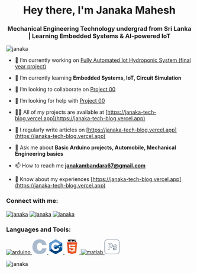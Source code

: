 <h1 align="center">Hey there, I'm Janaka Mahesh</h1>
<h3 align="center">Mechanical Engineering Technology undergrad from Sri Lanka | Learning Embedded Systems & AI-powered IoT</h3>

<p align="left"> <img src="https://komarev.com/ghpvc/?username=janaka&label=Profile%20views&color=0e75b6&style=flat" alt="janaka" /> </p>

- 🔭 I’m currently working on [Fully Automated Iot Hydroponic System (final year project)](https://janaka-tech-blog.vercel.app)

- 🌱 I’m currently learning **Embedded Systems, IoT, Circuit Simulation**

- 👯 I’m looking to collaborate on [Project 00](https://janaka-tech-blog.vercel.app)

- 🤝 I’m looking for help with [Project 00](https://janaka-tech-blog.vercel.app)

- 👨‍💻 All of my projects are available at [https://janaka-tech-blog.vercel.app](https://janaka-tech-blog.vercel.app)

- 📝 I regularly write articles on [https://janaka-tech-blog.vercel.app](https://janaka-tech-blog.vercel.app)

- 💬 Ask me about **Basic Arduino projects, Automobile, Mechanical Engineering basics**

- 📫 How to reach me **janakambandara67@gmail.com**

- 📄 Know about my experiences [https://janaka-tech-blog.vercel.app](https://janaka-tech-blog.vercel.app)

<h3 align="left">Connect with me:</h3>
<p align="left">
<a href="https://linkedin.com/in/janaka" target="blank"><img align="center" src="https://raw.githubusercontent.com/rahuldkjain/github-profile-readme-generator/master/src/images/icons/Social/linked-in-alt.svg" alt="janaka" height="30" width="40" /></a>
<a href="https://fb.com/janaka" target="blank"><img align="center" src="https://raw.githubusercontent.com/rahuldkjain/github-profile-readme-generator/master/src/images/icons/Social/facebook.svg" alt="janaka" height="30" width="40" /></a>
<a href="https://www.youtube.com/c/janaka" target="blank"><img align="center" src="https://raw.githubusercontent.com/rahuldkjain/github-profile-readme-generator/master/src/images/icons/Social/youtube.svg" alt="janaka" height="30" width="40" /></a>
</p>

<h3 align="left">Languages and Tools:</h3>
<p align="left"> <a href="https://www.arduino.cc/" target="_blank" rel="noreferrer"> <img src="https://cdn.worldvectorlogo.com/logos/arduino-1.svg" alt="arduino" width="40" height="40"/> </a> <a href="https://www.cprogramming.com/" target="_blank" rel="noreferrer"> <img src="https://raw.githubusercontent.com/devicons/devicon/master/icons/c/c-original.svg" alt="c" width="40" height="40"/> </a> <a href="https://www.w3schools.com/cpp/" target="_blank" rel="noreferrer"> <img src="https://raw.githubusercontent.com/devicons/devicon/master/icons/cplusplus/cplusplus-original.svg" alt="cplusplus" width="40" height="40"/> </a> <a href="https://www.w3.org/html/" target="_blank" rel="noreferrer"> <img src="https://raw.githubusercontent.com/devicons/devicon/master/icons/html5/html5-original-wordmark.svg" alt="html5" width="40" height="40"/> </a> <a href="https://www.mathworks.com/" target="_blank" rel="noreferrer"> <img src="https://upload.wikimedia.org/wikipedia/commons/2/21/Matlab_Logo.png" alt="matlab" width="40" height="40"/> </a> <a href="https://www.photoshop.com/en" target="_blank" rel="noreferrer"> <img src="https://raw.githubusercontent.com/devicons/devicon/master/icons/photoshop/photoshop-line.svg" alt="photoshop" width="40" height="40"/> </a> </p>

<p><img align="center" src="https://github-readme-stats.vercel.app/api/top-langs?username=janaka&show_icons=true&locale=en&layout=compact" alt="janaka" /></p>
